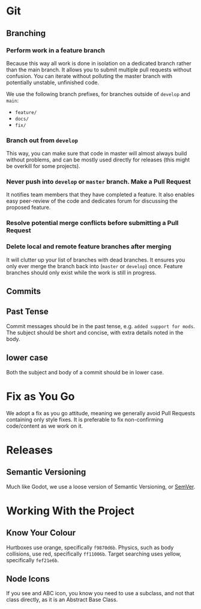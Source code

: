 # Git
## Branching
### Perform work in a feature branch
Because this way all work is done in isolation on a dedicated branch rather than the main branch. It allows you to submit multiple pull requests without confusion. You can iterate without polluting the master branch with potentially unstable, unfinished code.

We use the following branch prefixes, for branches outside of `develop` and `main`:
- `feature/`
- `docs/`
- `fix/`
### Branch out from `develop`
This way, you can make sure that code in master will almost always build without problems, and can be mostly used directly for releases (this might be overkill for some projects).
### Never push into `develop` or `master` branch. Make a Pull Request
 It notifies team members that they have completed a feature. It also enables easy peer-review of the code and dedicates forum for discussing the proposed feature.
### Resolve potential merge conflicts before submitting a Pull Request
### Delete local and remote feature branches after merging
It will clutter up your list of branches with dead branches. It ensures you only ever merge the branch back into (`master` or `develop`) once. Feature branches should only exist while the work is still in progress.
## Commits
## Past Tense
Commit messages should be in the past tense, e.g. `added support for mods`. The subject should be short and concise, with extra details noted in the body. 
## lower case
Both the subject and body of a commit should be in lower case. 
# Fix as You Go
We adopt a fix as you go attitude, meaning we generally avoid Pull Requests containing only style fixes. It is preferable to fix non-confirming code/content as we work on it. 
# Releases
## Semantic Versioning
Much like Godot, we use a loose version of Semantic Versioning, or [SemVer](https://semver.org/). 

# Working With the Project
## Know Your Colour
Hurtboxes use orange, specifically `f9870d6b`.
Physics, such as body collisions, use red, specifically `ff11006b`.
Target searching uses yellow, specifically `fef21e6b`.

## Node Icons
If you see and ABC icon, you know you need to use a subclass, and not that class directly, as it is an Abstract Base Class.

